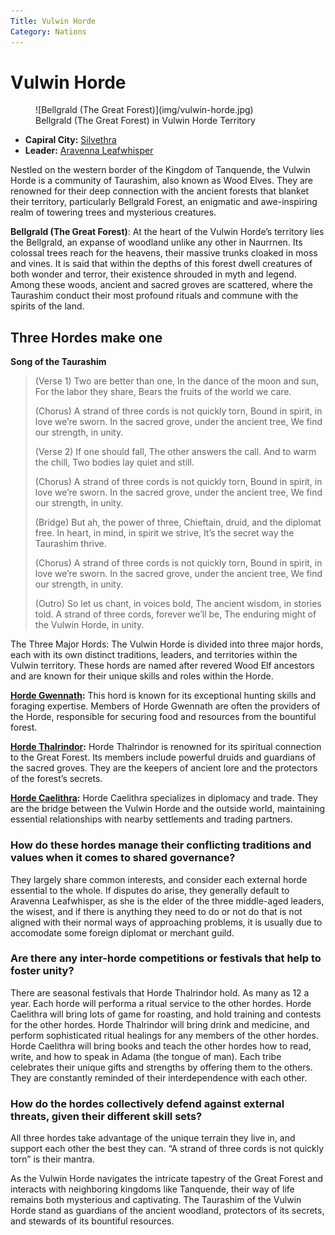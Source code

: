 ```yaml
---
Title: Vulwin Horde
Category: Nations
---
```


# Vulwin Horde

<figure class="pic-banner">
![Bellgrald (The Great Forest)](img/vulwin-horde.jpg)
<figcaption>Bellgrald (The Great Forest) in Vulwin Horde Territory</figcaption>
</figure>


-   **Capiral City:** [Silvethra](../Places/silvethra.md)
-   **Leader:** [Aravenna Leafwhisper](../Characters/aravenna-leafwhisper.md)

Nestled on the western border of the Kingdom of Tanquende, the Vulwin Horde is a community of Taurashim, also known as Wood Elves. They are renowned for their deep connection with the ancient forests that blanket their territory, particularly Bellgrald Forest, an enigmatic and awe-inspiring realm of towering trees and mysterious creatures.

**Bellgrald (The Great Forest)**: At the heart of the Vulwin Horde&rsquo;s territory lies the Bellgrald, an expanse of woodland unlike any other in Naurrnen. Its colossal trees reach for the heavens, their massive trunks cloaked in moss and vines. It is said that within the depths of this forest dwell creatures of both wonder and terror, their existence shrouded in myth and legend. Among these woods, ancient and sacred groves are scattered, where the Taurashim conduct their most profound rituals and commune with the spirits of the land.


## Three Hordes make one

**Song of the Taurashim**

> (Verse 1)
> Two are better than one,
> In the dance of the moon and sun,
> For the labor they share,
> Bears the fruits of the world we care.
> 
> (Chorus)
> A strand of three cords is not quickly torn,
> Bound in spirit, in love we&rsquo;re sworn.
> In the sacred grove, under the ancient tree,
> We find our strength, in unity.
> 
> (Verse 2)
> If one should fall,
> The other answers the call.
> And to warm the chill,
> Two bodies lay quiet and still.
> 
> (Chorus)
> A strand of three cords is not quickly torn,
> Bound in spirit, in love we&rsquo;re sworn.
> In the sacred grove, under the ancient tree,
> We find our strength, in unity.
> 
> (Bridge)
> But ah, the power of three,
> Chieftain, druid, and the diplomat free.
> In heart, in mind, in spirit we strive,
> It&rsquo;s the secret way the Taurashim thrive.
> 
> (Chorus)
> A strand of three cords is not quickly torn,
> Bound in spirit, in love we&rsquo;re sworn.
> In the sacred grove, under the ancient tree,
> We find our strength, in unity.
> 
> (Outro)
> So let us chant, in voices bold,
> The ancient wisdom, in stories told.
> A strand of three cords, forever we&rsquo;ll be,
> The enduring might of the Vulwin Horde, in unity.

The Three Major Hords: The Vulwin Horde is divided into three major hords, each with its own distinct traditions, leaders, and territories within the Vulwin territory. These hords are named after revered Wood Elf ancestors and are known for their unique skills and roles within the Horde.

**[Horde Gwennath](../Factions/horde-gwennath.md):** This hord is known for its exceptional hunting skills and foraging expertise. Members of Horde Gwennath are often the providers of the Horde, responsible for securing food and resources from the bountiful forest.

**[Horde Thalrindor](../Factions/horde-thalrindor.md):** Horde Thalrindor is renowned for its spiritual connection to the Great Forest. Its members include powerful druids and guardians of the sacred groves. They are the keepers of ancient lore and the protectors of the forest&rsquo;s secrets.

**[Horde Caelithra](../Factions/horde-caelithra.md):** Horde Caelithra specializes in diplomacy and trade. They are the bridge between the Vulwin Horde and the outside world, maintaining essential relationships with nearby settlements and trading partners.

### How do these hordes manage their conflicting traditions and values when it comes to shared governance?
They largely share common interests, and consider each external horde essential to the whole. If disputes do arise, they generally default to Aravenna Leafwhisper, as she is the elder of the three middle-aged leaders, the wisest, and if there is anything they need to do or not do that is not aligned with their normal ways of approaching problems, it is usually due to accomodate some foreign diplomat or merchant guild.

### Are there any inter-horde competitions or festivals that help to foster unity?
There are seasonal festivals that Horde Thalrindor hold. As many as 12 a year. Each horde will performa a ritual service to the other hordes. Horde Caelithra will bring lots of game for roasting, and hold training and contests for the other hordes. Horde Thalrindor will bring drink and medicine, and perform sophisticated ritual healings for any members of the other hordes. Horde Caelithra will bring books and teach the other hordes how to read, write, and how to speak in Adama (the tongue of man). Each tribe celebrates their unique gifts and strengths by offering them to the others. They are constantly reminded of their interdependence with each other.

### How do the hordes collectively defend against external threats, given their different skill sets?
All three hordes take advantage of the unique terrain they live in, and support each other the best they can. &ldquo;A strand of three cords is not quickly torn&rdquo; is their mantra.

As the Vulwin Horde navigates the intricate tapestry of the Great Forest and interacts with neighboring kingdoms like Tanquende, their way of life remains both mysterious and captivating. The Taurashim of the Vulwin Horde stand as guardians of the ancient woodland, protectors of its secrets, and stewards of its bountiful resources.

